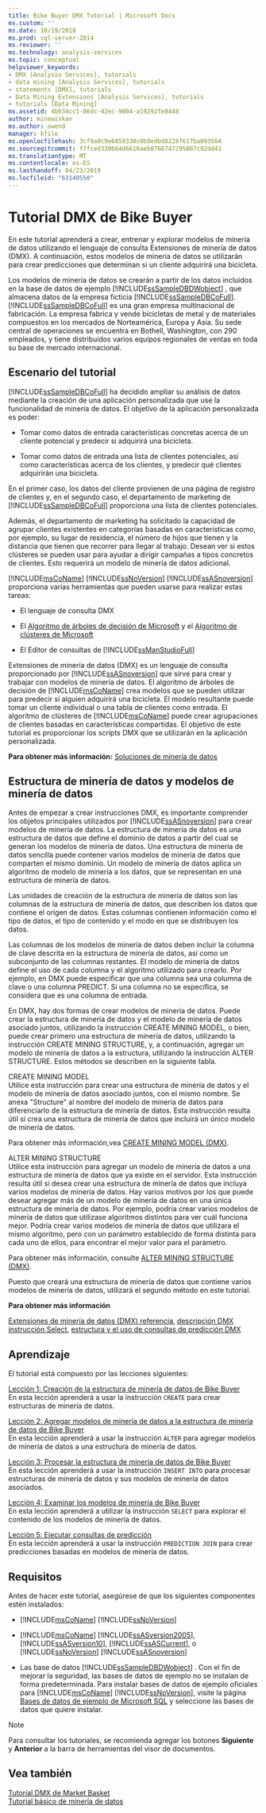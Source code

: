 ```yaml
---
title: Bike Buyer DMX Tutorial | Microsoft Docs
ms.custom: ''
ms.date: 10/19/2018
ms.prod: sql-server-2014
ms.reviewer: ''
ms.technology: analysis-services
ms.topic: conceptual
helpviewer_keywords:
- DMX [Analysis Services], tutorials
- data mining [Analysis Services], tutorials
- statements [DMX], tutorials
- Data Mining Extensions [Analysis Services], tutorials
- tutorials [Data Mining]
ms.assetid: 4b634cc1-86dc-42ec-9804-a19292fe8448
author: minewiskan
ms.author: owend
manager: kfile
ms.openlocfilehash: 3cf9a0c9e6059330c0b8edbd8228f617ba093564
ms.sourcegitcommit: f7fced330b64d6616aeb8766747295807c92dd41
ms.translationtype: MT
ms.contentlocale: es-ES
ms.lasthandoff: 04/23/2019
ms.locfileid: "63140550"
---
```

# <a name="bike-buyer-dmx-tutorial"></a>Tutorial DMX de Bike Buyer
  En este tutorial aprenderá a crear, entrenar y explorar modelos de minería de datos utilizando el lenguaje de consulta Extensiones de minería de datos (DMX). A continuación, estos modelos de minería de datos se utilizarán para crear predicciones que determinan si un cliente adquirirá una bicicleta.  
  
 Los modelos de minería de datos se crearán a partir de los datos incluidos en la base de datos de ejemplo [!INCLUDE[ssSampleDBDWobject](../includes/sssampledbdwobject-md.md)] , que almacena datos de la empresa ficticia [!INCLUDE[ssSampleDBCoFull](../includes/sssampledbcofull-md.md)]. [!INCLUDE[ssSampleDBCoFull](../includes/sssampledbcofull-md.md)] es una gran empresa multinacional de fabricación. La empresa fabrica y vende bicicletas de metal y de materiales compuestos en los mercados de Norteamérica, Europa y Asia. Su sede central de operaciones se encuentra en Bothell, Washington, con 290 empleados, y tiene distribuidos varios equipos regionales de ventas en toda su base de mercado internacional.  
  
## <a name="tutorial-scenario"></a>Escenario del tutorial  
 [!INCLUDE[ssSampleDBCoFull](../includes/sssampledbcofull-md.md)] ha decidido ampliar su análisis de datos mediante la creación de una aplicación personalizada que use la funcionalidad de minería de datos. El objetivo de la aplicación personalizada es poder:  
  
-   Tomar como datos de entrada características concretas acerca de un cliente potencial y predecir si adquirirá una bicicleta.  
  
-   Tomar como datos de entrada una lista de clientes potenciales, así como características acerca de los clientes, y predecir qué clientes adquirirán una bicicleta.  
  
 En el primer caso, los datos del cliente provienen de una página de registro de clientes y, en el segundo caso, el departamento de marketing de [!INCLUDE[ssSampleDBCoFull](../includes/sssampledbcofull-md.md)] proporciona una lista de clientes potenciales.  
  
 Además, el departamento de marketing ha solicitado la capacidad de agrupar clientes existentes en categorías basadas en características como, por ejemplo, su lugar de residencia, el número de hijos que tienen y la distancia que tienen que recorrer para llegar al trabajo. Desean ver si estos clústeres se pueden usar para ayudar a dirigir campañas a tipos concretos de clientes. Esto requerirá un modelo de minería de datos adicional.  
  
 [!INCLUDE[msCoName](../includes/msconame-md.md)] [!INCLUDE[ssNoVersion](../includes/ssnoversion-md.md)] [!INCLUDE[ssASnoversion](../includes/ssasnoversion-md.md)] proporciona varias herramientas que pueden usarse para realizar estas tareas:  
  
-   El lenguaje de consulta DMX  
  
-   El [Algoritmo de árboles de decisión de Microsoft](../../2014/analysis-services/data-mining/microsoft-decision-trees-algorithm.md) y el [Algoritmo de clústeres de Microsoft](../../2014/analysis-services/data-mining/microsoft-clustering-algorithm.md)  
  
-   El Editor de consultas de [!INCLUDE[ssManStudioFull](../includes/ssmanstudiofull-md.md)]  
  
 Extensiones de minería de datos (DMX) es un lenguaje de consulta proporcionado por [!INCLUDE[ssASnoversion](../includes/ssasnoversion-md.md)] que sirve para crear y trabajar con modelos de minería de datos. El algoritmo de árboles de decisión de [!INCLUDE[msCoName](../includes/msconame-md.md)] crea modelos que se pueden utilizar para predecir si alguien adquirirá una bicicleta. El modelo resultante puede tomar un cliente individual o una tabla de clientes como entrada. El algoritmo de clústeres de [!INCLUDE[msCoName](../includes/msconame-md.md)] puede crear agrupaciones de clientes basadas en características compartidas. El objetivo de este tutorial es proporcionar los scripts DMX que se utilizarán en la aplicación personalizada.  
  
 **Para obtener más información:** [Soluciones de minería de datos](../../2014/analysis-services/data-mining/data-mining-solutions.md)  
  
## <a name="mining-structure-and-mining-models"></a>Estructura de minería de datos y modelos de minería de datos  
 Antes de empezar a crear instrucciones DMX, es importante comprender los objetos principales utilizados por [!INCLUDE[ssASnoversion](../includes/ssasnoversion-md.md)] para crear modelos de minería de datos. La estructura de minería de datos es una estructura de datos que define el dominio de datos a partir del cual se generan los modelos de minería de datos. Una estructura de minería de datos sencilla puede contener varios modelos de minería de datos que comparten el mismo dominio. Un modelo de minería de datos aplica un algoritmo de modelo de minería a los datos, que se representan en una estructura de minería de datos.  
  
 Las unidades de creación de la estructura de minería de datos son las columnas de la estructura de minería de datos, que describen los datos que contiene el origen de datos. Estas columnas contienen información como el tipo de datos, el tipo de contenido y el modo en que se distribuyen los datos.  
  
 Las columnas de los modelos de minería de datos deben incluir la columna de clave descrita en la estructura de minería de datos, así como un subconjunto de las columnas restantes. El modelo de minería de datos define el uso de cada columna y el algoritmo utilizado para crearlo. Por ejemplo, en DMX puede especificar que una columna sea una columna de clave o una columna PREDICT. Si una columna no se especifica, se considera que es una columna de entrada.  
  
 En DMX, hay dos formas de crear modelos de minería de datos. Puede crear la estructura de minería de datos y el modelo de minería de datos asociado juntos, utilizando la instrucción CREATE MINING MODEL, o bien, puede crear primero una estructura de minería de datos, utilizando la instrucción CREATE MINING STRUCTURE, y, a continuación, agregar un modelo de minería de datos a la estructura, utilizando la instrucción ALTER STRUCTURE. Estos métodos se describen en la siguiente tabla.  
  
 CREATE MINING MODEL  
 Utilice esta instrucción para crear una estructura de minería de datos y el modelo de minería de datos asociado juntos, con el mismo nombre. Se anexa "Structure" al nombre del modelo de minería de datos para diferenciarlo de la estructura de minería de datos. Esta instrucción resulta útil si crea una estructura de minería de datos que incluirá un único modelo de minería de datos.  
  
 Para obtener más información,vea [CREATE MINING MODEL &#40;DMX&#41;](/sql/dmx/create-mining-model-dmx).  
  
 ALTER MINING STRUCTURE  
 Utilice esta instrucción para agregar un modelo de minería de datos a una estructura de minería de datos que ya existe en el servidor. Esta instrucción resulta útil si desea crear una estructura de minería de datos que incluya varios modelos de minería de datos. Hay varios motivos por los que puede desear agregar más de un modelo de minería de datos en una única estructura de minería de datos. Por ejemplo, podría crear varios modelos de minería de datos que utilizase algoritmos distintos para ver cuál funciona mejor. Podría crear varios modelos de minería de datos que utilizara el mismo algoritmo, pero con un parámetro establecido de forma distinta para cada uno de ellos, para encontrar el mejor valor para el parámetro.  
  
 Para obtener más información, consulte [ALTER MINING STRUCTURE &#40;DMX&#41;](/sql/dmx/alter-mining-structure-dmx?view=sql-server-2016).  
  
 Puesto que creará una estructura de minería de datos que contiene varios modelos de minería de datos, utilizará el segundo método en este tutorial.  
  
 **Para obtener más información**  
  
 [Extensiones de minería de datos &#40;DMX&#41; referencia](/sql/dmx/data-mining-extensions-dmx-reference), [descripción DMX instrucción Select](/sql/dmx/understanding-the-dmx-select-statement), [estructura y el uso de consultas de predicción DMX](/sql/dmx/structure-and-usage-of-dmx-prediction-queries)  
  
## <a name="what-you-will-learn"></a>Aprendizaje  
 El tutorial está compuesto por las lecciones siguientes:  
  
 [Lección 1: Creación de la estructura de minería de datos de Bike Buyer](../../2014/tutorials/lesson-1-creating-the-bike-buyer-mining-structure.md)  
 En esta lección aprenderá a usar la instrucción `CREATE` para crear estructuras de minería de datos.  
  
 [Lección 2: Agregar modelos de minería de datos a la estructura de minería de datos de Bike Buyer](../../2014/tutorials/lesson-2-adding-mining-models-to-the-bike-buyer-mining-structure.md)  
 En esta lección aprenderá a usar la instrucción `ALTER` para agregar modelos de minería de datos a una estructura de minería de datos.  
  
 [Lección 3: Procesar la estructura de minería de datos de Bike Buyer](../../2014/tutorials/lesson-3-processing-the-bike-buyer-mining-structure.md)  
 En esta lección aprenderá a usar la instrucción `INSERT INTO` para procesar estructuras de minería de datos y sus modelos de minería de datos asociados.  
  
 [Lección 4: Examinar los modelos de minería de Bike Buyer](../../2014/tutorials/lesson-4-browsing-the-bike-buyer-mining-models.md)  
 En esta lección aprenderá a utilizar la instrucción `SELECT` para explorar el contenido de los modelos de minería de datos.  
  
 [Lección 5: Ejecutar consultas de predicción](../../2014/tutorials/lesson-5-executing-prediction-queries.md)  
 En esta lección aprenderá a usar la instrucción `PREDICTION JOIN` para crear predicciones basadas en modelos de minería de datos.  
  
## <a name="requirements"></a>Requisitos  
 Antes de hacer este tutorial, asegúrese de que los siguientes componentes estén instalados:  
  
-   [!INCLUDE[msCoName](../includes/msconame-md.md)] [!INCLUDE[ssNoVersion](../includes/ssnoversion-md.md)]  
  
-   [!INCLUDE[msCoName](../includes/msconame-md.md)] [!INCLUDE[ssASversion2005](../includes/ssasversion2005-md.md)], [!INCLUDE[ssASversion10](../includes/ssasversion10-md.md)], [!INCLUDE[ssASCurrent](../includes/ssascurrent-md.md)], o [!INCLUDE[ssNoVersion](../includes/ssnoversion-md.md)] [!INCLUDE[ssASnoversion](../includes/ssasnoversion-md.md)]  
  
-   Las base de datos [!INCLUDE[ssSampleDBDWobject](../includes/sssampledbdwobject-md.md)] . Con el fin de mejorar la seguridad, las bases de datos de ejemplo no se instalan de forma predeterminada. Para instalar bases de datos de ejemplo oficiales para [!INCLUDE[msCoName](../includes/msconame-md.md)] [!INCLUDE[ssNoVersion](../includes/ssnoversion-md.md)], visite la página [Bases de datos de ejemplo de Microsoft SQL](https://go.microsoft.com/fwlink/?LinkId=88417) y seleccione las bases de datos que quiere instalar.  
  
> [!NOTE]  
>  Para consultar los tutoriales, se recomienda agregar los botones **Siguiente** y **Anterior** a la barra de herramientas del visor de documentos.  
  
## <a name="see-also"></a>Vea también  
 [Tutorial DMX de Market Basket](../../2014/tutorials/market-basket-dmx-tutorial.md)   
 [Tutorial básico de minería de datos](../../2014/tutorials/basic-data-mining-tutorial.md)  
  
  
